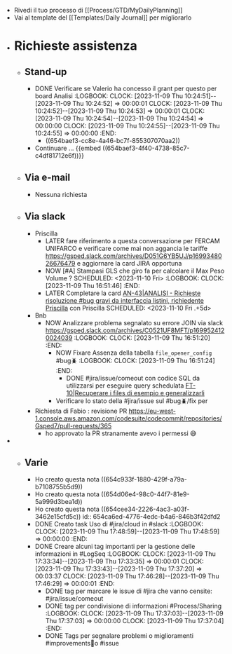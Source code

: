 - Rivedi il tuo processo di [[Process/GTD/MyDailyPlanning]]
- Vai al template del [[Templates/Daily Journal]] per migliorarlo
- # Richieste assistenza
	- ## Stand-up
		- DONE Verificare se Valerio ha concesso il grant per questo per board Analisi
		  :LOGBOOK:
		  CLOCK: [2023-11-09 Thu 10:24:51]--[2023-11-09 Thu 10:24:52] =>  00:00:01
		  CLOCK: [2023-11-09 Thu 10:24:52]--[2023-11-09 Thu 10:24:53] =>  00:00:01
		  CLOCK: [2023-11-09 Thu 10:24:54]--[2023-11-09 Thu 10:24:54] =>  00:00:00
		  CLOCK: [2023-11-09 Thu 10:24:55]--[2023-11-09 Thu 10:24:55] =>  00:00:00
		  :END:
			- ((654baef3-cc8e-4a46-bc7f-855307070aa2))
		- Continuare ... {{embed ((654baef3-4f40-4738-85c7-c4df81712e6f))}}
	- ## Via e-mail
		- Nessuna richiesta
	- ## Via slack
		- Priscilla
			- LATER fare riferimento a questa conversazione per FERCAM UNIFARCO e verificare come mai non aggancia le tariffe https://gsped.slack.com/archives/D051G6YB5UJ/p1699348026676479 e aggiornare la card JIRA opportuna
			- NOW [#A] Stampasi GLS che giro fa per calcolare il Max Peso Volume ?
			  SCHEDULED: <2023-11-10 Fri>
			  :LOGBOOK:
			  CLOCK: [2023-11-09 Thu 16:51:46]
			  :END:
			- LATER Completare la card [AN-43|ANALISI - Richieste risoluzione #bug gravi da interfaccia listini, richiedente Priscilla](https://gsped.atlassian.net/browse/AN-43) con Priscilla
			  SCHEDULED: <2023-11-10 Fri .+5d>
		- Bnb
			- NOW Analizzare problema segnalato su errore JOIN via slack https://gsped.slack.com/archives/C0521UF8MFT/p1699524120024039
			  :LOGBOOK:
			  CLOCK: [2023-11-09 Thu 16:51:20]
			  :END:
				- NOW Fixare Assenza della tabella `file_opener_config` #bug🪲
				  :LOGBOOK:
				  CLOCK: [2023-11-09 Thu 16:51:24]
				  :END:
					- DONE #jira/issue/comeout con codice SQL da utilizzarsi per eseguire query schedulata [FT-10|Recuperare i files di esempio e generalizzarli](https://gsped.atlassian.net/browse/FT-10)
				- Verificare lo stato della #jira/issue sul #bug🪲/fix per
		- Richiesta di Fabio : revisione PR https://eu-west-1.console.aws.amazon.com/codesuite/codecommit/repositories/Gsped7/pull-requests/365
			- ho approvato la PR stranamente avevo i permessi 😅
-
	- ## Varie
		- Ho creato questa nota ((654c933f-1880-429f-a79a-b7108755b5d9))
		- Ho creato questa nota  ((654d06e4-98c0-44f7-81e9-5a999d3bea1d))
		- Ho creato questa nota  ((654cee34-2226-4ac3-a03f-3462e15cfd5c))
		  id:: 654ca6ed-4776-4edc-b4a6-846b3f42dfd2
		- DONE Creato task Uso di #jira/cloud in #slack
		  :LOGBOOK:
		  CLOCK: [2023-11-09 Thu 17:48:59]--[2023-11-09 Thu 17:48:59] =>  00:00:00
		  :END:
		- DONE Creare alcuni tag importanti per la gestione delle informazioni in #LogSeq
		  :LOGBOOK:
		  CLOCK: [2023-11-09 Thu 17:33:34]--[2023-11-09 Thu 17:33:35] =>  00:00:01
		  CLOCK: [2023-11-09 Thu 17:33:43]--[2023-11-09 Thu 17:37:20] =>  00:03:37
		  CLOCK: [2023-11-09 Thu 17:46:28]--[2023-11-09 Thu 17:46:29] =>  00:00:01
		  :END:
			- DONE tag per marcare le issue di #jira che vanno censite: #jira/issue/comeout
			- DONE tag per condivisione di informazioni #Process/Sharing
			  :LOGBOOK:
			  CLOCK: [2023-11-09 Thu 17:37:03]--[2023-11-09 Thu 17:37:03] =>  00:00:00
			  CLOCK: [2023-11-09 Thu 17:37:04]
			  :END:
			- DONE Tags per segnalare problemi o miglioramenti #improvements💪o #issue
